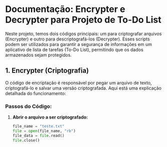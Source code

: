 # Documentação: Encrypter e Decrypter para Projeto de To-Do List

Neste projeto, temos dois códigos principais: um para criptografar arquivos (Encrypter) e outro para descriptografá-los (Decrypter). 
Esses scripts podem ser utilizados para garantir a segurança de informações em um aplicativo de lista de tarefas (To-Do List), 
permitindo que os dados armazenados sejam protegidos.

## 1. Encrypter (Criptografia)

O código de encriptação é responsável por pegar um arquivo de texto, criptografá-lo e salvar uma versão criptografada. Aqui está uma explicação detalhada do funcionamento:

### Passos do Código:

1. **Abrir o arquivo a ser criptografado:**
   ```python
   file_name = "teste.txt"
   file = open(file_name, "rb")
   file_data = file.read()
   file.close()
